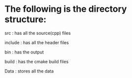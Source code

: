 # The following is the directory structure:
src : has all the source(cpp) files

include : has all the header files

bin : has the output

build : has the cmake build files

Data : stores all the data

